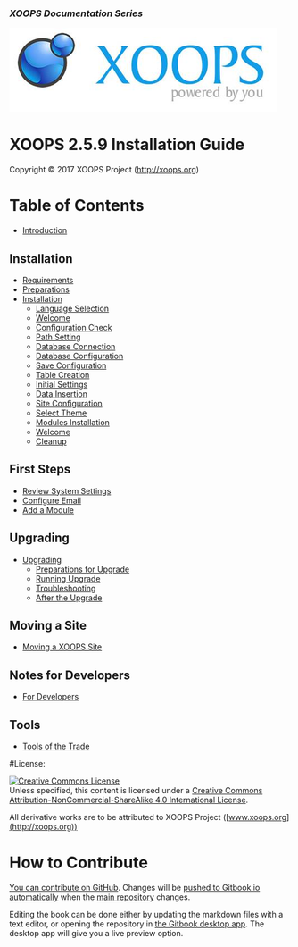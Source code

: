 ### _XOOPS Documentation Series_
![logoXoops.jpg](assets/logoXoops.jpg)

# XOOPS 2.5.9 Installation Guide

Copyright © 2017 XOOPS Project (http://xoops.org)


# Table of Contents

* [Introduction](book/introduction/README.md)

## Installation
* [Requirements](book/requirements/README.md)
* [Preparations](book/preparations/README.md)
* [Installation](book/installation/README.md)
    * [Language Selection](book/installation/step-01.md)
    * [Welcome](book/installation/step-02.md)
    * [Configuration Check](book/installation/step-03.md)
    * [Path Setting](book/installation/step-04.md)
    * [Database Connection](book/installation/step-05.md)
    * [Database Configuration](book/installation/step-06.md)
    * [Save Configuration](book/installation/step-07.md)
    * [Table Creation](book/installation/step-08.md)
    * [Initial Settings](book/installation/step-09.md)
    * [Data Insertion](book/installation/step-10.md)
    * [Site Configuration](book/installation/step-11.md)
    * [Select Theme](book/installation/step-12.md)
    * [Modules Installation](book/installation/step-13.md)
    * [Welcome](book/installation/step-14.md)
    * [Cleanup](book/installation/step-20.md)

## First Steps
* [Review System Settings](book/firststeps/README.md)
* [Configure Email](book/firststeps/email.md)
* [Add a Module](book/firststeps/modules.md)

## Upgrading
* [Upgrading](book/upgrade/README.md)
    * [Preparations for Upgrade](book/upgrade/ustep-01.md)
    * [Running Upgrade](book/upgrade/ustep-02.md)
    * [Troubleshooting](book/upgrade/ustep-03.md)
    * [After the Upgrade](book/upgrade/ustep-04.md)

## Moving a Site
* [Moving a XOOPS Site](book/moving/README.md)

## Notes for Developers
* [For Developers](book/developers/README.md)

## Tools
* [Tools of the Trade](book/tools/README.md)

#License:

<a rel="license" href="http://creativecommons.org/licenses/by-nc-sa/4.0/"><img alt="Creative Commons License" style="border-width:0" src="https://i.creativecommons.org/l/by-nc-sa/4.0/88x31.png" /></a><br />Unless specified, this content is licensed under a <a rel="license" href="http://creativecommons.org/licenses/by-nc-sa/4.0/">Creative Commons Attribution-NonCommercial-ShareAlike 4.0 International License</a>.

All derivative works are to be attributed to XOOPS Project ([www.xoops.org](http://xoops.org))

# How to Contribute

[You can contribute on GitHub](https://github.com/XoopsDocs/xoops-installation-guide). Changes will be [pushed to Gitbook.io automatically](https://www.gitbook.com/book/xoops/xoops-installation-guide/activity) when the [main repository](https://github.com/XoopsDocs/xoops-installation-guide) changes.

Editing the book can be done either by updating the markdown files with a text editor, or opening the repository in [the Gitbook desktop app](https://github.com/GitbookIO/editor/blob/master/README.md). The desktop app will give you a live preview option.


